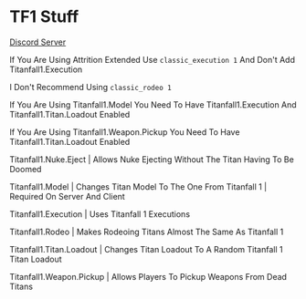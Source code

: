# TF1 Stuff

[Discord Server](https://discord.gg/9wcEdgRyrs)

If You Are Using Attrition Extended Use `classic_execution 1` And Don't Add Titanfall1.Execution

I Don't Recommend Using `classic_rodeo 1`

If You Are Using Titanfall1.Model You Need To Have Titanfall1.Execution And Titanfall1.Titan.Loadout Enabled

If You Are Using Titanfall1.Weapon.Pickup You Need To Have Titanfall1.Titan.Loadout Enabled

Titanfall1.Nuke.Eject | Allows Nuke Ejecting Without The Titan Having To Be Doomed

Titanfall1.Model | Changes Titan Model To The One From Titanfall 1 | Required On Server And Client

Titanfall1.Execution | Uses Titanfall 1 Executions

Titanfall1.Rodeo | Makes Rodeoing Titans Almost The Same As Titanfall 1

Titanfall1.Titan.Loadout | Changes Titan Loadout To A Random Titanfall 1 Titan Loadout

Titanfall1.Weapon.Pickup | Allows Players To Pickup Weapons From Dead Titans